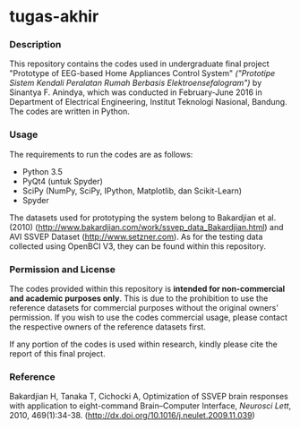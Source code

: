 # tugas-akhir
### Description
This repository contains the codes used in undergraduate final project "Prototype of EEG-based Home Appliances Control System" *("Prototipe Sistem Kendali Peralatan Rumah Berbasis Elektroensefalogram")* by Sinantya F. Anindya, which was conducted in February-June 2016 in Department of Electrical Engineering, Institut Teknologi Nasional, Bandung. The codes are written in Python.

### Usage
The requirements to run the codes are as follows:
* Python 3.5
* PyQt4 (untuk Spyder)
* SciPy (NumPy, SciPy, IPython, Matplotlib, dan Scikit-Learn)
* Spyder

The datasets used for prototyping the system belong to Bakardjian et al. (2010) (http://www.bakardjian.com/work/ssvep_data_Bakardjian.html) and AVI SSVEP Dataset (http://www.setzner.com). As for the testing data collected using OpenBCI V3, they can be found within this repository.

### Permission and License
The codes provided within this repository is **intended for non-commercial and academic purposes only**. This is due to the prohibition to use the reference datasets for commercial purposes without the original owners' permission. If you wish to use the codes commercial usage, please contact the respective owners of the reference datasets first.

If any portion of the codes is used within research, kindly please cite the report of this final project.

### Reference
Bakardjian H, Tanaka T, Cichocki A, Optimization of SSVEP brain responses with application to eight-command Brain–Computer Interface, *Neurosci Lett*, 2010, 469(1):34-38. (http://dx.doi.org/10.1016/j.neulet.2009.11.039)

